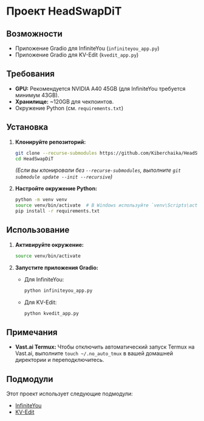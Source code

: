 # Проект HeadSwapDiT

## Возможности

*   Приложение Gradio для InfiniteYou (`infiniteyou_app.py`)
*   Приложение Gradio для KV-Edit (`kvedit_app.py`)

## Требования

*   **GPU:** Рекомендуется NVIDIA A40 45GB (для InfiniteYou требуется минимум 43GB).
*   **Хранилище:** ~120GB для чекпоинтов.
*   Окружение Python (см. `requirements.txt`)

## Установка

1.  **Клонируйте репозиторий:**
    ```bash
    git clone --recurse-submodules https://github.com/Kiberchaika/HeadSwapDiT
    cd HeadSwapDiT
    ```
    *(Если вы клонировали без `--recurse-submodules`, выполните `git submodule update --init --recursive`)*

2.  **Настройте окружение Python:**
    ```bash
    python -m venv venv
    source venv/bin/activate  # В Windows используйте `venv\Scripts\activate`
    pip install -r requirements.txt
    ```

## Использование

1.  **Активируйте окружение:**
    ```bash
    source venv/bin/activate
    ```

2.  **Запустите приложения Gradio:**
    *   Для InfiniteYou:
        ```bash
        python infiniteyou_app.py
        ```
    *   Для KV-Edit:
        ```bash
        python kvedit_app.py
        ```

## Примечания

*   **Vast.ai Termux:** Чтобы отключить автоматический запуск Termux на Vast.ai, выполните `touch ~/.no_auto_tmux` в вашей домашней директории и переподключитесь.

## Подмодули

Этот проект использует следующие подмодули:
*   [InfiniteYou](https://github.com/bytedance/InfiniteYouu)
*   [KV-Edit](https://github.com/Xilluill/KV-Edit) 
